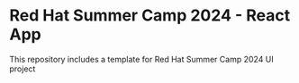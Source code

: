 # Red Hat Summer Camp 2024 - React App
This repository includes a template for Red Hat Summer Camp 2024 UI project

